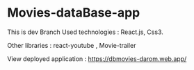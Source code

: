 # Movies-dataBase-app

This is dev Branch
Used technologies : React.js, Css3.

Other libraries : react-youtube , Movie-trailer

View deployed application : https://dbmovies-darom.web.app/
